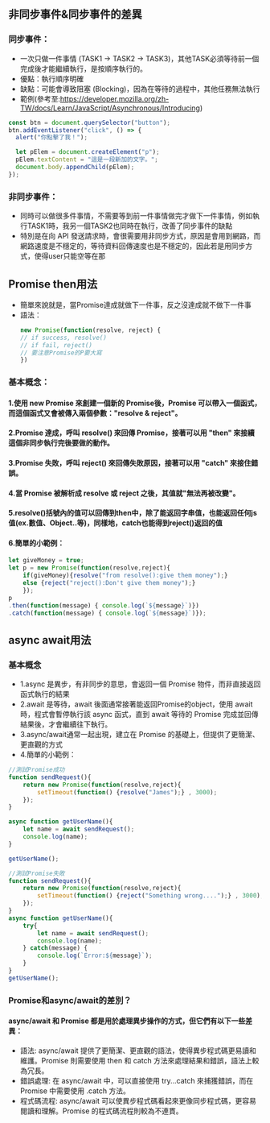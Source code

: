 ## 非同步事件&同步事件的差異
### 同步事件： 
- 一次只做一件事情 (TASK1 -> TASK2 -> TASK3)，其他TASK必須等待前一個完成後才能繼續執行，是按順序執行的。
- 優點：執行順序明確
- 缺點：可能會導致阻塞 (Blocking)，因為在等待的過程中，其他任務無法執行
- 範例(參考至:https://developer.mozilla.org/zh-TW/docs/Learn/JavaScript/Asynchronous/Introducing)
```js
const btn = document.querySelector("button");
btn.addEventListener("click", () => {
  alert("你點擊了我！");

  let pElem = document.createElement("p");
  pElem.textContent = "這是一段新加的文字。";
  document.body.appendChild(pElem);
});
```
### 非同步事件：     
- 同時可以做很多件事情，不需要等到前一件事情做完才做下一件事情，例如執行TASK1時，我另一個TASK2也同時在執行，改善了同步事件的缺點
- 特別是在向 API 發送請求時，會很需要用非同步方式，原因是會用到網路，而網路速度是不穩定的，等待資料回傳速度也是不穩定的，因此若是用同步方式，使得user只能空等在那

## Promise then用法
- 簡單來說就是，當Promise達成就做下一件事，反之沒達成就不做下一件事
- 語法：
  ```js
  new Promise(function(resolve, reject) { 
  // if success, resolve()
  // if fail, reject()
  // 要注意Promise的P要大寫
  })
  ```
### 基本概念：
#### 1.使用 new Promise 來創建一個新的 Promise後，Promise 可以帶入一個函式，而這個函式又會被傳入兩個參數："resolve & reject"。
#### 2.Promise 達成，呼叫 resolve() 來回傳 Promise，接著可以用 "then" 來接續這個非同步執行完後要做的動作。
#### 3.Promise 失敗，呼叫 reject() 來回傳失敗原因，接著可以用 "catch" 來接住錯誤。
#### 4.當 Promise 被解析成 resolve 或 reject 之後，其值就"無法再被改變"。
#### 5.resolve()括號內的值可以回傳到then中，除了能返回字串值，也能返回任何js值(ex.數值、Object..等)，同樣地，catch也能得到reject()返回的值
#### 6.簡單的小範例：
```js
let giveMoney = true;
let p = new Promise(function(resolve,reject){
    if(giveMoney){resolve("from resolve():give them money");}
    else {reject("reject():Don't give them money");}
    });
p
.then(function(message) { console.log(`${message}`)})
.catch(function(message) { console.log(`${message}`)});
```
## async await用法
### 基本概念
- 1.async 是異步，有非同步的意思，會返回一個 Promise 物件，而非直接返回函式執行的結果
- 2.await 是等待，await 後面通常接著能返回Promise的object，使用 await 時，程式會暫停執行該 async 函式，直到 await 等待的 Promise 完成並回傳結果後，才會繼續往下執行。
- 3.async/await通常一起出現，建立在 Promise 的基礎上，但提供了更簡潔、更直觀的方式
- 4.簡單的小範例：
```js
//測試Promise成功
function sendRequest(){
    return new Promise(function(resolve,reject){
        setTimeout(function() {resolve("James");} , 3000);
    });
}

async function getUserName(){
    let name = await sendRequest();
    console.log(name);
}

getUserName();
```
```js
//測試Promise失敗
function sendRequest(){
    return new Promise(function(resolve,reject){
        setTimeout(function() {reject("Something wrong....");} , 3000);
    });
}
async function getUserName(){
    try{
        let name = await sendRequest();
        console.log(name);
    } catch(message) {
        console.log(`Error:${message}`);
    }
}
getUserName();
```
### Promise和async/await的差別？
#### async/await 和 Promise 都是用於處理異步操作的方式，但它們有以下一些差異：
- 語法: async/await 提供了更簡潔、更直觀的語法，使得異步程式碼更易讀和維護。Promise 則需要使用 then 和 catch 方法來處理結果和錯誤，語法上較為冗長。
- 錯誤處理: 在 async/await 中，可以直接使用 try...catch 來捕獲錯誤，而在 Promise 中需要使用 .catch 方法。
- 程式碼流程: async/await 可以使異步程式碼看起來更像同步程式碼，更容易閱讀和理解。Promise 的程式碼流程則較為不連貫。
